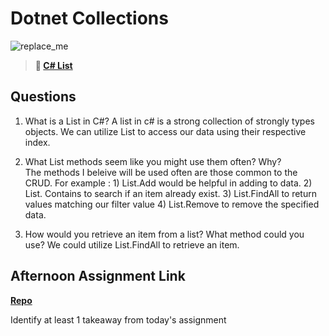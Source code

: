 # Dotnet Collections

![replace_me](https://codeworks.blob.core.windows.net/public/assets/img/illustrations/placeholder.svg)

> **📖 [C# List](https://codeworksacademy.com/fs-student-guide/resources/wk10/02-List-Methods)**

## Questions

1. What is a List in C#?
   A list in c# is a strong collection of strongly types objects. We can utilize List to access our data using their respective index.

2. What List methods seem like you might use them often? Why?  
   The methods I beleive will be used often are those common to the CRUD. For example : 1) List.Add would be helpful in adding to data. 2) List. Contains to search if an item already exist. 3) List.FindAll to return values matching our filter value 4) List.Remove to remove the specified data.

3. How would you retrieve an item from a list? What method could you use?
   We could utilize List.FindAll to retrieve an item.

## Afternoon Assignment Link

**[Repo](https://github.com/gp3r3z/lateFall22-GregSharp)**

Identify at least 1 takeaway from today's assignment

